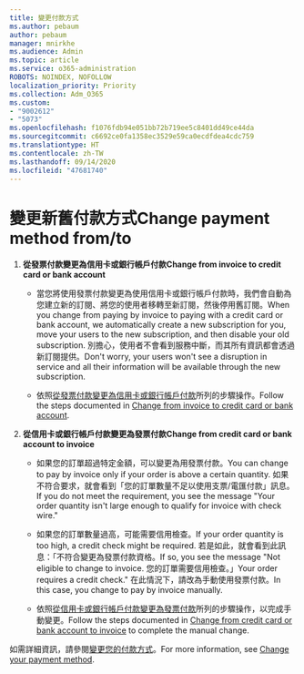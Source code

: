 ```yaml
---
title: 變更付款方式
ms.author: pebaum
author: pebaum
manager: mnirkhe
ms.audience: Admin
ms.topic: article
ms.service: o365-administration
ROBOTS: NOINDEX, NOFOLLOW
localization_priority: Priority
ms.collection: Adm_O365
ms.custom:
- "9002612"
- "5073"
ms.openlocfilehash: f1076fdb94e051bb72b719ee5c8401dd49ce44da
ms.sourcegitcommit: c6692ce0fa1358ec3529e59ca0ecdfdea4cdc759
ms.translationtype: HT
ms.contentlocale: zh-TW
ms.lasthandoff: 09/14/2020
ms.locfileid: "47681740"
---
```

# <a name="change-payment-method-fromto"></a><span data-ttu-id="dc9bc-102">變更新舊付款方式</span><span class="sxs-lookup"><span data-stu-id="dc9bc-102">Change payment method from/to</span></span>

1. <span data-ttu-id="dc9bc-103">**從發票付款變更為信用卡或銀行帳戶付款**</span><span class="sxs-lookup"><span data-stu-id="dc9bc-103">**Change from invoice to credit card or bank account**</span></span>

    - <span data-ttu-id="dc9bc-104">當您將使用發票付款變更為使用信用卡或銀行帳戶付款時，我們會自動為您建立新的訂閱、將您的使用者移轉至新訂閱，然後停用舊訂閱。</span><span class="sxs-lookup"><span data-stu-id="dc9bc-104">When you change from paying by invoice to paying with a credit card or bank account, we automatically create a new subscription for you, move your users to the new subscription, and then disable your old subscription.</span></span> <span data-ttu-id="dc9bc-105">別擔心，使用者不會看到服務中斷，而其所有資訊都會透過新訂閱提供。</span><span class="sxs-lookup"><span data-stu-id="dc9bc-105">Don't worry, your users won't see a disruption in service and all their information will be available through the new subscription.</span></span> 

    - <span data-ttu-id="dc9bc-106">依照[從發票付款變更為信用卡或銀行帳戶付款](https://docs.microsoft.com/microsoft-365/commerce/billing-and-payments/change-payment-method?view=o365-worldwide#change-from-invoice-to-credit-card-or-bank-account)所列的步驟操作。</span><span class="sxs-lookup"><span data-stu-id="dc9bc-106">Follow the steps documented in [Change from invoice to credit card or bank account](https://docs.microsoft.com/microsoft-365/commerce/billing-and-payments/change-payment-method?view=o365-worldwide#change-from-invoice-to-credit-card-or-bank-account).</span></span>

2. <span data-ttu-id="dc9bc-107">**從信用卡或銀行帳戶付款變更為發票付款**</span><span class="sxs-lookup"><span data-stu-id="dc9bc-107">**Change from credit card or bank account to invoice**</span></span>

    - <span data-ttu-id="dc9bc-108">如果您的訂單超過特定金額，可以變更為用發票付款。</span><span class="sxs-lookup"><span data-stu-id="dc9bc-108">You can change to pay by invoice only if your order is above a certain quantity.</span></span> <span data-ttu-id="dc9bc-109">如果不符合要求，就會看到「您的訂單數量不足以使用支票/電匯付款」訊息。</span><span class="sxs-lookup"><span data-stu-id="dc9bc-109">If you do not meet the requirement, you see the message "Your order quantity isn't large enough to qualify for invoice with check wire."</span></span>

    - <span data-ttu-id="dc9bc-110">如果您的訂單數量過高，可能需要信用檢查。</span><span class="sxs-lookup"><span data-stu-id="dc9bc-110">If your order quantity is too high, a credit check might be required.</span></span> <span data-ttu-id="dc9bc-111">若是如此，就會看到此訊息：「不符合變更為發票付款資格。</span><span class="sxs-lookup"><span data-stu-id="dc9bc-111">If so, you see the message "Not eligible to change to invoice.</span></span> <span data-ttu-id="dc9bc-112">您的訂單需要信用檢查。」</span><span class="sxs-lookup"><span data-stu-id="dc9bc-112">Your order requires a credit check."</span></span> <span data-ttu-id="dc9bc-113">在此情況下，請改為手動使用發票付款。</span><span class="sxs-lookup"><span data-stu-id="dc9bc-113">In this case, you change to pay by invoice manually.</span></span>

    - <span data-ttu-id="dc9bc-114">依照[從信用卡或銀行帳戶付款變更為發票付款](https://docs.microsoft.com/microsoft-365/commerce/billing-and-payments/change-payment-method?view=o365-worldwide#change-from-credit-card-or-bank-account-to-invoice)所列的步驟操作，以完成手動變更。</span><span class="sxs-lookup"><span data-stu-id="dc9bc-114">Follow the steps documented in [Change from credit card or bank account to invoice](https://docs.microsoft.com/microsoft-365/commerce/billing-and-payments/change-payment-method?view=o365-worldwide#change-from-credit-card-or-bank-account-to-invoice) to complete the manual change.</span></span>

<span data-ttu-id="dc9bc-115">如需詳細資訊，請參閱[變更您的付款方式](https://docs.microsoft.com/microsoft-365/commerce/billing-and-payments/change-payment-method)。</span><span class="sxs-lookup"><span data-stu-id="dc9bc-115">For more information, see [Change your payment method](https://docs.microsoft.com/microsoft-365/commerce/billing-and-payments/change-payment-method).</span></span>
